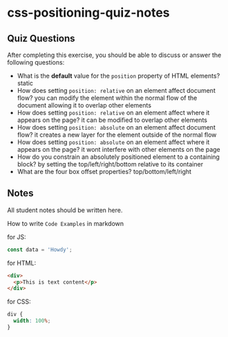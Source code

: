 # css-positioning-quiz-notes

## Quiz Questions

After completing this exercise, you should be able to discuss or answer the following questions:

- What is the **default** value for the `position` property of HTML elements?
  static
- How does setting `position: relative` on an element affect document flow?
  you can modify the element within the normal flow of the document allowing it to overlap other elements
- How does setting `position: relative` on an element affect where it appears on the page?
  it can be modified to overlap other elements
- How does setting `position: absolute` on an element affect document flow?
  it creates a new layer for the element outside of the normal flow
- How does setting `position: absolute` on an element affect where it appears on the page?
  it wont interfere with other elements on the page
- How do you constrain an absolutely positioned element to a containing block?
  by setting the top/left/right/bottom relative to its container
- What are the four box offset properties?
  top/bottom/left/right

## Notes

All student notes should be written here.

How to write `Code Examples` in markdown

for JS:

```javascript
const data = 'Howdy';
```

for HTML:

```html
<div>
  <p>This is text content</p>
</div>
```

for CSS:

```css
div {
  width: 100%;
}
```
